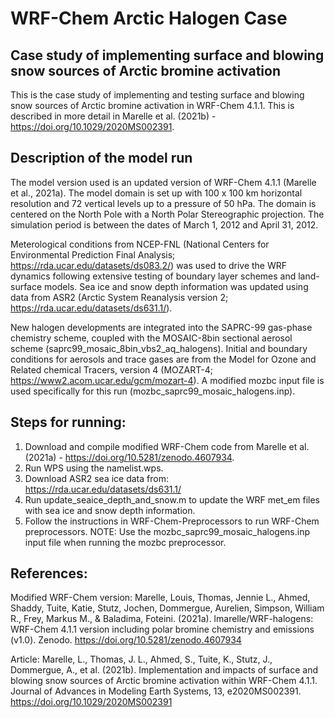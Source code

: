 # WRF-Chem Arctic Halogen Case

## Case study of implementing surface and blowing snow sources of Arctic bromine activation

This is the case study of implementing and testing surface and blowing snow sources of Arctic bromine activation in WRF-Chem 4.1.1. This is described in more detail in Marelle et al. (2021b) - https://doi.org/10.1029/2020MS002391.

## Description of the model run
The model version used is an updated version of WRF-Chem 4.1.1 (Marelle et al., 2021a). The model domain is set up with 100 x 100 km horizontal resolution and 72 vertical levels up to a pressure of 50 hPa. The domain is centered on the North Pole with a North Polar Stereographic projection. The simulation period is between the dates of March 1, 2012 and April 31, 2012.

Meterological conditions from NCEP-FNL (National  Centers  for  Environmental  Prediction Final  Analysis; https://rda.ucar.edu/datasets/ds083.2/) was used to drive the WRF dynamics following extensive testing of boundary layer schemes and land-surface models. Sea ice and snow depth information was updated using data from ASR2 (Arctic System Reanalysis version 2; https://rda.ucar.edu/datasets/ds631.1/). 

New halogen developments are integrated into the SAPRC-99 gas-phase chemistry scheme, coupled with the MOSAIC-8bin sectional aerosol scheme (saprc99_mosaic_8bin_vbs2_aq_halogens). Initial and boundary conditions for aerosols and trace gases are from the Model for Ozone and Related chemical Tracers, version 4 (MOZART-4; https://www2.acom.ucar.edu/gcm/mozart-4). A modified mozbc input file is used specifically for this run (mozbc_saprc99_mosaic_halogens.inp).

## Steps for running:
1. Download and compile modified WRF-Chem code from Marelle et al. (2021a) - https://doi.org/10.5281/zenodo.4607934.
2. Run WPS using the namelist.wps.
3. Download ASR2 sea ice data from: https://rda.ucar.edu/datasets/ds631.1/
5. Run update_seaice_depth_and_snow.m to update the WRF met_em files with sea ice and snow depth information.
6. Follow the instructions in WRF-Chem-Preprocessors to run WRF-Chem preprocessors. NOTE: Use the mozbc_saprc99_mosaic_halogens.inp input file when running the mozbc preprocessor.

## References:
Modified WRF-Chem version:
Marelle, Louis, Thomas, Jennie L., Ahmed, Shaddy, Tuite, Katie, Stutz, Jochen, Dommergue, Aurelien, Simpson, William R., Frey, Markus M., & Baladima, Foteini. (2021a). lmarelle/WRF-halogens: WRF-Chem 4.1.1 version including polar bromine chemistry and emissions (v1.0). Zenodo. https://doi.org/10.5281/zenodo.4607934

Article:
Marelle, L., Thomas, J. L., Ahmed, S., Tuite, K., Stutz, J., Dommergue, A., et al. (2021b). Implementation and impacts of surface and blowing snow sources of Arctic bromine activation within WRF-Chem 4.1.1. Journal of Advances in Modeling Earth Systems, 13, e2020MS002391. https://doi.org/10.1029/2020MS002391

